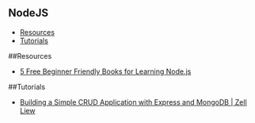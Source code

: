 NodeJS
---
- [Resources](#resources)
- [Tutorials](#tutorials)

##Resources
- [5 Free Beginner Friendly Books for Learning Node.js](http://codecondo.com/5-free-beginner-friendly-books-learning-node-js/)

##Tutorials
- [Building a Simple CRUD Application with Express and MongoDB | Zell Liew](http://www.zell-weekeat.com/crud-express-mongodb/?utm_source=nodeweekly&utm_medium=email)

